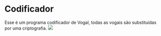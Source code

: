 # Codificador
Esse é um programa codificador de Vogal, todas as vogais são substituídas por uma criptografia.
<img src="![20220205_002517](https://user-images.githubusercontent.com/78456074/152627237-2450cfef-3c9c-48f9-a703-6567f9ad71e0.gif)"/>
